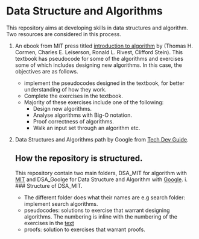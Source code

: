 # Data Structure and Algorithms

This repository aims at developing skills in data structures and algorithm. 
Two resources are considered in this process. 
1. An ebook from MIT press titled [introduction to algorithm](https://dl.ebooksworld.ir/books/Introduction.to.Algorithms.4th.Leiserson.Stein.Rivest.Cormen.MIT.Press.9780262046305.EBooksWorld.ir.pdf) by (Thomas H. Cormen, Charles E. Leiserson, Ronald L. Rivest, Clifford Stein). This textbook has pseudocode for some of the algorithms and exercises some of which includes designing new algorithms. In this case, the objectives are as follows.
   * implement the pseudocodes designed in the textbook, for better understanding of how they work.
   * Complete the exercises in the textbook.
   * Majority of these exercises include one of the following:
     + Design new algorithms.
     + Analyse algorithms with Big-O notation.
     + Proof correctness of algorithms.
     + Walk an input set through an algorithm etc.
2. Data Structures and Algorithms path by Google from [Tech Dev Guide](https://techdevguide.withgoogle.com/paths/data-structures-and-algorithms/).

   ## How the repository is structured.
   This repository contain two main folders, DSA_MIT for algorithm with [MIT](https://ocw.mit.edu/search/?q=data%20structure%20and%20algorithm&t=Computer%20Science&t=Mathematics&t=Programming%20Languages) and DSA_Goolge for Data Structure and Algorithm with [Google](https://techdevguide.withgoogle.com/paths/data-structures-and-algorithms/).
   i. ### Structure of DSA_MIT.
   + The different folder does what their names are e.g search folder: implement search algorithms.
   + pseudocodes: solutions to exercise that warrant designing algorithms. The numbering is inline with the numbering of the exercises in the [text](https://dl.ebooksworld.ir/books/Introduction.to.Algorithms.4th.Leiserson.Stein.Rivest.Cormen.MIT.Press.9780262046305.EBooksWorld.ir.pdf)
   + proofs: solution to exercises that warrant proofs. 
   
